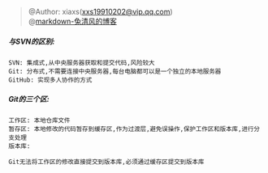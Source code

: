 > @Author: xiaxs(xxs19910202@vip.qq.com)<br>
> @[markdown-兔清风的博客](http://blog.leanote.com/post/freewalk/Markdown-%E8%AF%AD%E6%B3%95%E6%89%8B%E5%86%8C#index)

##### 与SVN的区别:
    SVN: 集成式,从中央服务器获取和提交代码,风险较大
    Git: 分布式,不需要连接中央服务器,每台电脑都可以是一个独立的本地服务器
    GitHub: 实现多人协作的方式

##### Git的三个区:
    工作区: 本地仓库文件
    暂存区: 本地修改的代码暂存到缓存区,作为过渡层,避免误操作,保护工作区和版本库,进行分支处理
    版本库:

    Git无法将工作区的修改直接提交到版本库,必须通过缓存区提交到版本库
